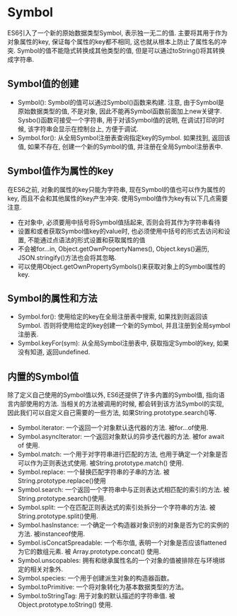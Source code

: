 # Symbol

ES6引入了一个新的原始数据类型Symbol, 表示独一无二的值. 主要将其用于作为对象属性的key, 保证每个属性的key都不相同, 这也就从根本上防止了属性名的冲突. Symbol的值不能隐式转换成其他类型的值, 但是可以通过toString()将其转换成字符串.

## Symbol值的创建

* Symbol(): Symbol的值可以通过Symbol()函数来构建. 注意, 由于Symbol是原始数据类型的值, 不是对象, 因此不能再Symbol函数前面加上new关键字. Sysbo()函数可接受一个字符串, 用于对该Symbol值的说明, 在调试打印的时候, 该字符串会显示在控制台上, 方便于调试.
* Symbol.for(): 从全局Symbol注册表查询指定key的Symbol. 如果找到, 返回该值, 如果不存在, 创建一个新的Symbol的值, 并注册在全局Symbol注册表中.


## Symbol值作为属性的key

在ES6之前, 对象的属性的key只能为字符串, 现在Symbol的值也可以作为属性的key, 而且不会和其他属性的key产生冲突. 使用Symbol值作为key有以下几点需要注意.

* 在对象中, 必须要用中括号将Symbol值括起来, 否则会将其作为字符串看待
* 设置和或者获取Symbol值key的value时, 也必须使用中括号的形式去访问和设置, 不能通过点语法的形式设置和获取属性的值
* 不会被for...in, Object.getOwnPropertyNames(), Object.keys()遍历, JSON.stringify()方法也会将其忽略. 
* 可以使用Object.getOwnPropertySymbols()来获取对象上的Symbol属性的key.

## Symbol的属性和方法
* Symbol.for(): 使用给定的key在全局注册表中搜索, 如果找到则返回该Symbol. 否则将使用给定的key创建一个新的Symbol, 并且注册到全局symbol注册表. 
* Symbol.keyFor(sym): 从全局Symbol注册表中, 获取指定Symbol的key, 如果没有知道, 返回undefined. 

## 内置的Symbol值

除了定义自己使用的Symbol值以外, ES6还提供了许多内置的Symbol值, 指向语言内部使用的方法. 当相关的方法被调用的时候, 都会转到该方法Symbol的实现, 因此我们可以自定义自己需要的一些方法, 如果String.prototype.search()等.

* Symbol.iterator: 一个返回一个对象默认迭代器的方法. 被for...of使用. 
* Symbol.asyncIterator: 一个返回对象默认的异步迭代器的方法. 被for await of 使用. 
* Symbol.match: 一个用于对字符串进行匹配的方法, 也用于确定一个对象是否可以作为正则表达式使用. 被String.prototype.match() 使用. 
* Symbol.replace: 一个替换匹配字符串的子串的方法. 被String.prototype.replace()使用
* Symbol.search: 一个返回一个字符串中与正则表达式相匹配的索引的方法. 被String.prototype.search()使用. 
* Symbol.split: 一个在匹配正则表达式的索引处拆分一个字符串的方法. 被String.prototype.split()使用. 
* Symbol.hasInstance: 一个确定一个构造器对象识别的对象是否为它的实例的方法. 被instanceof使用. 
* Symbol.isConcatSpreadable: 一个布尔值, 表明一个对象是否应该flattened为它的数组元素. 被 Array.prototype.concat() 使用. 
* Symbol.unscopables: 拥有和继承属性名的一个对象的值被排除在与环境绑定的相关对象外. 
* Symbol.species: 一个用于创建派生对象的构造器函数。
* Symbol.toPrimitive: 一个将对象转化为基本数据类型的方法。
* Symbol.toStringTag: 用于对象的默认描述的字符串值. 被 Object.prototype.toString() 使用. 



